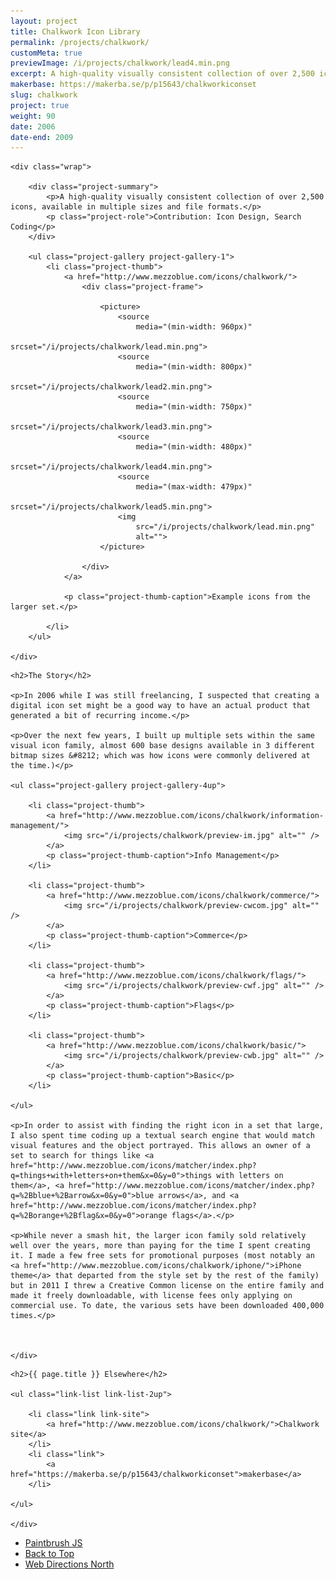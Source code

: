 ```yaml
---
layout: project
title: Chalkwork Icon Library
permalink: /projects/chalkwork/
customMeta: true
previewImage: /i/projects/chalkwork/lead4.min.png
excerpt: A high-quality visually consistent collection of over 2,500 icons, available in multiple sizes and file formats.
makerbase: https://makerba.se/p/p15643/chalkworkiconset
slug: chalkwork
project: true
weight: 90
date: 2006
date-end: 2009
---
```



<section id="summary" class="project-section">

	<div class="wrap">

		<div class="project-summary">
			<p>A high-quality visually consistent collection of over 2,500 icons, available in multiple sizes and file formats.</p>
			<p class="project-role">Contribution: Icon Design, Search Coding</p>
		</div>

		<ul class="project-gallery project-gallery-1">
			<li class="project-thumb">
				<a href="http://www.mezzoblue.com/icons/chalkwork/">
					<div class="project-frame">

						<picture>
							<source
								media="(min-width: 960px)"
								srcset="/i/projects/chalkwork/lead.min.png">
							<source
								media="(min-width: 800px)"
								srcset="/i/projects/chalkwork/lead2.min.png">
							<source
								media="(min-width: 750px)"
								srcset="/i/projects/chalkwork/lead3.min.png">
							<source
								media="(min-width: 480px)"
								srcset="/i/projects/chalkwork/lead4.min.png">
							<source
								media="(max-width: 479px)"
								srcset="/i/projects/chalkwork/lead5.min.png">
							<img
								src="/i/projects/chalkwork/lead.min.png"
								alt="">
						</picture>
						
					</div>
				</a>

				<p class="project-thumb-caption">Example icons from the larger set.</p>

			</li>
		</ul>

	</div>

</section>



<section id="story" class="project-section project-story">
	<div class="wrap">

	<h2>The Story</h2>

	<p>In 2006 while I was still freelancing, I suspected that creating a digital icon set might be a good way to have an actual product that generated a bit of recurring income.</p>

	<p>Over the next few years, I built up multiple sets within the same visual icon family, almost 600 base designs available in 3 different bitmap sizes &#8212; which was how icons were commonly delivered at the time.)</p>

	<ul class="project-gallery project-gallery-4up">

		<li class="project-thumb">
			<a href="http://www.mezzoblue.com/icons/chalkwork/information-management/">
				<img src="/i/projects/chalkwork/preview-im.jpg" alt="" />
			</a>
			<p class="project-thumb-caption">Info Management</p>
		</li>

		<li class="project-thumb">
			<a href="http://www.mezzoblue.com/icons/chalkwork/commerce/">
				<img src="/i/projects/chalkwork/preview-cwcom.jpg" alt="" />
			</a>
			<p class="project-thumb-caption">Commerce</p>
		</li>

		<li class="project-thumb">
			<a href="http://www.mezzoblue.com/icons/chalkwork/flags/">
				<img src="/i/projects/chalkwork/preview-cwf.jpg" alt="" />
			</a>
			<p class="project-thumb-caption">Flags</p>
		</li>

		<li class="project-thumb">
			<a href="http://www.mezzoblue.com/icons/chalkwork/basic/">
				<img src="/i/projects/chalkwork/preview-cwb.jpg" alt="" />
			</a>
			<p class="project-thumb-caption">Basic</p>
		</li>

	</ul>

	<p>In order to assist with finding the right icon in a set that large, I also spent time coding up a textual search engine that would match visual features and the object portrayed. This allows an owner of a set to search for things like <a href="http://www.mezzoblue.com/icons/matcher/index.php?q=things+with+letters+on+them&x=0&y=0">things with letters on them</a>, <a href="http://www.mezzoblue.com/icons/matcher/index.php?q=%2Bblue+%2Barrow&x=0&y=0">blue arrows</a>, and <a href="http://www.mezzoblue.com/icons/matcher/index.php?q=%2Borange+%2Bflag&x=0&y=0">orange flags</a>.</p>

	<p>While never a smash hit, the larger icon family sold relatively well over the years, more than paying for the time I spent creating it. I made a few free sets for promotional purposes (most notably an <a href="http://www.mezzoblue.com/icons/chalkwork/iphone/">iPhone theme</a> that departed from the style set by the rest of the family) but in 2011 I threw a Creative Common license on the entire family and made it freely downloadable, with license fees only applying on commercial use. To date, the various sets have been downloaded 400,000 times.</p>



	</div>
</section>


<section id="elsewhere" class="project-section project-elsewhere">
	<div class="wrap">

	<h2>{{ page.title }} Elsewhere</h2>

	<ul class="link-list link-list-2up">

		<li class="link link-site">
			<a href="http://www.mezzoblue.com/icons/chalkwork/">Chalkwork site</a>
		</li>
		<li class="link">
			<a href="https://makerba.se/p/p15643/chalkworkiconset">makerbase</a>
		</li>

	</ul>

	</div>
</section>


<section class="project-nav">
	<ul>
		<li class="project-prev">
			<a href="/projects/paintbrush/" class="link">
				Paintbrush JS
			</a>
		</li>
		<li class="project-top">
			<a href="#top" class="link">
				Back to Top
			</a>
		</li>
		<li class="project-next">
			<a href="/projects/wdn/" class="link">
				Web Directions North
			</a>
		</li>
	</ul>
</section>

<script type="text/javascript" src="/script/picturefill.min.js" async></script>
